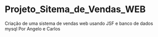# Projeto_Sitema_de_Vendas_WEB
Criação de uma sistema de vendas web usando JSF e banco de dados mysql
Por Angelo e Carlos
